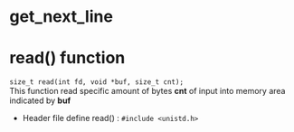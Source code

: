 # get_next_line
# read() function
```size_t read(int fd, void *buf, size_t cnt);``` <br>
This function read specific amount of bytes **cnt** of input into memory area indicated by **buf** <br>
+ Header file define read() : ```#include <unistd.h>```

